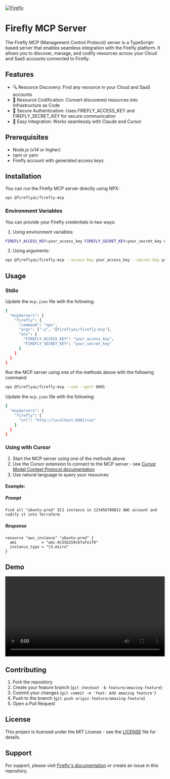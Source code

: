 [![Firefly](https://infralight-templates-public.s3.amazonaws.com/company-logos/firefly_logo_white.png)](https://firefly.ai)

# Firefly MCP Server

The Firefly MCP (Management Control Protocol) server is a TypeScript-based server that enables seamless integration with the Firefly platform. It allows you to discover, manage, and codify resources across your Cloud and SaaS accounts connected to Firefly.

## Features

- 🔍 Resource Discovery: Find any resource in your Cloud and SaaS accounts
- 📝 Resource Codification: Convert discovered resources into Infrastructure as Code
- 🔐 Secure Authentication: Uses FIREFLY_ACCESS_KEY and FIREFLY_SECRET_KEY for secure communication
- 🚀 Easy Integration: Works seamlessly with Claude and Cursor

## Prerequisites

- Node.js (v14 or higher)
- npm or yarn
- Firefly account with generated access keys

## Installation

You can run the Firefly MCP server directly using NPX:

```bash
npx @fireflyai/firefly-mcp
```

### Environment Variables

You can provide your Firefly credentials in two ways:

1. Using environment variables:
```bash
FIREFLY_ACCESS_KEY=your_access_key FIREFLY_SECRET_KEY=your_secret_key npx @fireflyai/firefly-mcp
```

2. Using arguments:
```bash
npx @fireflyai/firefly-mcp --access-key your_access_key --secret-key your_secret_key
```

## Usage

### Stdio

Update the `mcp.json` file with the following:  
```bash
{
  "mcpServers": {
    "firefly": {
      "command": "npx",
      "args": ["-y", "@fireflyai/firefly-mcp"],
      "env": {
        "FIREFLY_ACCESS_KEY": "your_access_key",
        "FIREFLY_SECRET_KEY": "your_secret_key"
      }
    }
  }
}
```

Run the MCP server using one of the methods above with the following command:
```bash
npx @fireflyai/firefly-mcp --sse --port 6001
```

Update the `mcp.json` file with the following:
```bash
{
  "mcpServers": {
    "firefly": {
      "url": "http://localhost:6001/sse"
    }
  }
}
```

### Using with Cursor

1. Start the MCP server using one of the methods above
2. Use the Cursor extension to connect to the MCP server - see [Cursor Model Context Protocol documentation](https://docs.cursor.com/context/model-context-protocol)
3. Use natural language to query your resources

#### Example:

##### Prompt 
```
Find all "ubuntu-prod" EC2 instance in 123456789012 AWS account and codify it into Terraform
```

##### Response
```
resource "aws_instance" "ubuntu-prod" {
  ami           = "ami-0c55b159cbfafe1f0"
  instance_type = "t3.micro"
}
```

## Demo

<video width="100%" controls>
  <source src="https://infralight-templates-public.s3.amazonaws.com/videos/firefly-mcp.mov" type="video/mp4">
  Your browser does not support the video tag.
</video>

## Contributing

1. Fork the repository
2. Create your feature branch (`git checkout -b feature/amazing-feature`)
3. Commit your changes (`git commit -m 'feat: Add amazing feature'`)
4. Push to the branch (`git push origin feature/amazing-feature`)
5. Open a Pull Request

## License

This project is licensed under the MIT License - see the [LICENSE](LICENSE) file for details.

## Support

For support, please visit [Firefly's documentation](https://firefly.ai/docs) or create an issue in this repository.
